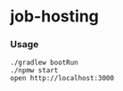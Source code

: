 job-hosting
=====================

### Usage

```
./gradlew bootRun
./npmw start
open http://localhost:3000
```
